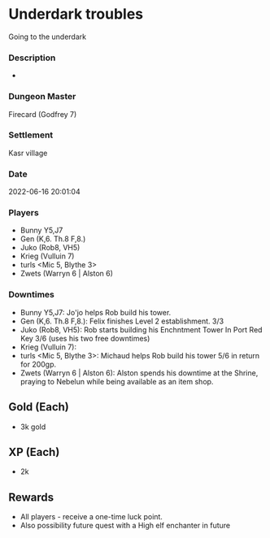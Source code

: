# Underdark troubles
Going to the underdark
### Description
-
### Dungeon Master
Firecard (Godfrey 7)
### Settlement
Kasr village
### Date
2022-06-16 20:01:04
### Players
* Bunny Y5,J7
* Gen (K,6. Th.8 F,8.)
* Juko (Rob8, VH5)
* Krieg (Vulluin 7)
* turls <Mic 5, Blythe 3>
* Zwets (Warryn 6 | Alston 6)
### Downtimes
* Bunny Y5,J7: Jo'jo helps Rob build his tower.
* Gen (K,6. Th.8 F,8.): Felix finishes Level 2 establishment. 3/3
* Juko (Rob8, VH5): Rob starts building his Enchntment Tower In Port Red Key 3/6 (uses his two free downtimes)
* Krieg (Vulluin 7): 
* turls <Mic 5, Blythe 3>: Michaud helps Rob build his tower 5/6 in return for 200gp.
* Zwets (Warryn 6 | Alston 6): Alston spends his downtime at the Shrine, praying to Nebelun while being available as an item shop.
## Gold (Each)
* 3k gold
## XP (Each)
* 2k
## Rewards
* All players -  receive a one-time luck point.
* Also possibility future quest with a High elf enchanter in future